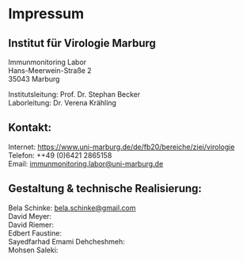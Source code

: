 # Impressum 
## Institut für Virologie Marburg 
Immunmonitoring Labor  
Hans-Meerwein-Straße 2  
35043 Marburg  

Institutsleitung: Prof. Dr. Stephan Becker  
Laborleitung: Dr. Verena Krähling  
## Kontakt: 
Internet: https://www.uni-marburg.de/de/fb20/bereiche/ziei/virologie  
Telefon: ++49 (0)6421 2865158  
Email: immunmonitoring.labor@uni-marburg.de   

## Gestaltung & technische Realisierung:
Bela Schinke: bela.schinke@gmail.com  
David Meyer:  
David Riemer:  
Edbert Faustine:  
Sayedfarhad Emami Dehcheshmeh:  
Mohsen Saleki:

